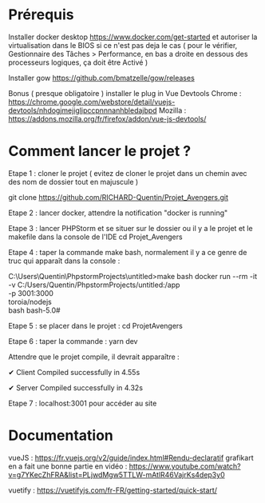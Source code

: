 # Prérequis

Installer docker desktop https://www.docker.com/get-started et autoriser la virtualisation dans le BIOS si ce n'est pas deja le cas ( pour le vérifier, Gestionnaire des Tâches > Performance, en bas a droite en dessous des processeurs logiques, ça doit être Activé )

Installer gow https://github.com/bmatzelle/gow/releases

Bonus ( presque obligatoire ) installer le plug in Vue Devtools 
Chrome : https://chrome.google.com/webstore/detail/vuejs-devtools/nhdogjmejiglipccpnnnanhbledajbpd
Mozilla : https://addons.mozilla.org/fr/firefox/addon/vue-js-devtools/

# Comment lancer le projet ?

Etape 1 : cloner le projet ( evitez de cloner le projet dans un chemin avec des nom de dossier tout en majuscule )

git clone https://github.com/RICHARD-Quentin/Projet_Avengers.git

Etape 2 : lancer docker, attendre la notification "docker is running"

Etape 3 : lancer PHPStorm et se situer sur le dossier ou il y a le projet et le makefile dans la console de l'IDE
cd Projet_Avengers

Etape 4 : taper la commande make bash, normalement il y a ce genre de truc qui apparaît dans la console :

C:\Users\Quentin\PhpstormProjects\untitled>make bash
docker run --rm -it \
                -v C:/Users/Quentin/PhpstormProjects/untitled:/app \
                 -p 3001:3000 \
                 toroia/nodejs \
                 bash
bash-5.0#

Etape 5 : se placer dans le projet : cd ProjetAvengers

Etape 6 : taper la commande : yarn dev

Attendre que le projet compile, il devrait apparaître :

✔ Client
  Compiled successfully in 4.55s

✔ Server
  Compiled successfully in 4.32s
  
Etape 7 : localhost:3001 pour accéder au site

# Documentation
vueJS :
https://fr.vuejs.org/v2/guide/index.html#Rendu-declaratif
grafikart en a fait une bonne partie en vidéo : https://www.youtube.com/watch?v=g7YKecZhFRA&list=PLjwdMgw5TTLW-mAtlR46VajrKs4dep3y0

vuetify : https://vuetifyjs.com/fr-FR/getting-started/quick-start/
